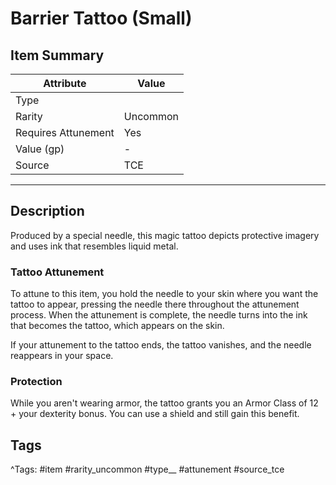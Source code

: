 # Barrier Tattoo (Small)

## Item Summary

| Attribute            | Value                        |
|----------------------|------------------------------|
| Type                 |   |
| Rarity               | Uncommon             |
| Requires Attunement  | Yes                |
| Value (gp)           | -    |
| Source               | TCE |

---

## Description

Produced by a special needle, this magic tattoo depicts protective imagery and uses ink that resembles liquid metal.

### Tattoo Attunement

To attune to this item, you hold the needle to your skin where you want the tattoo to appear, pressing the needle there throughout the attunement process. When the attunement is complete, the needle turns into the ink that becomes the tattoo, which appears on the skin.

If your attunement to the tattoo ends, the tattoo vanishes, and the needle reappears in your space.

### Protection

While you aren't wearing armor, the tattoo grants you an Armor Class of 12 + your dexterity bonus. You can use a shield and still gain this benefit.

## Tags

^Tags: #item #rarity_uncommon #type__ #attunement #source_tce